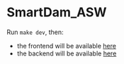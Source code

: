 # SmartDam_ASW
Run `make dev`, then:
 - the frontend will be available [here](localhost:8080)
 - the backend will be available [here](http://localhost:3000/api/dashboard)